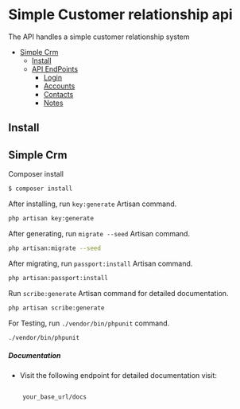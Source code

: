 # Simple Customer relationship api

The API handles a simple customer relationship system

- [Simple Crm](#simple-crm)
    - [Install](#install)
    - [API EndPoints](#api-endpoints)
        - [Login](#Login)
        - [Accounts](#Accounts)
        - [Contacts](#Contacts)
        - [Notes](#Notes)

## Install

## Simple Crm

Composer install

``` bash
$ composer install
```

After installing, run `key:generate` Artisan command.

``` bash
php artisan key:generate
```

After generating, run `migrate --seed` Artisan command.

``` bash
php artisan:migrate --seed
```

After migrating, run `passport:install` Artisan command.

``` bash
php artisan:passport:install
```

Run `scribe:generate` Artisan command for detailed documentation.

``` bash
php artisan scribe:generate
```

For Testing, run `./vendor/bin/phpunit`  command.

``` bash
./vendor/bin/phpunit
```

##### Documentation
- Visit the following endpoint for detailed documentation visit:
 <code>
    your_base_url/docs
</code>



